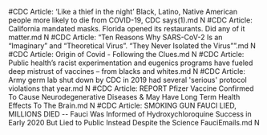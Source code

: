 #CDC
Article: ‘Like a thief in the night’ Black, Latino, Native American people more likely to die from COVID-19, CDC says(1).md N
#CDC
Article: California mandated masks. Florida opened its restaurants. Did any of it matter.md N
#CDC
Article: “Ten Reasons Why SARS-CoV-2 Is an “Imaginary” and “Theoretical Virus”. “They Never Isolated the Virus””.md N
#CDC
Article: Origin of Covid - Following the Clues.md N
#CDC
Article: Public health’s racist experimentation and eugenics programs have fueled deep mistrust of vaccines – from blacks and whites.md N
#CDC
Article: Army germ lab shut down by CDC in 2019 had several 'serious' protocol violations that year.md N
#CDC
Article: REPORT Pfizer Vaccine Confirmed To Cause Neurodegenerative Diseases & May Have Long Term Health Effects To The Brain.md N
#CDC
Article: SMOKING GUN FAUCI LIED, MILLIONS DIED -- Fauci Was Informed of Hydroxychloroquine Success in Early 2020 But Lied to Public Instead Despite the Science FauciEmails.md N
